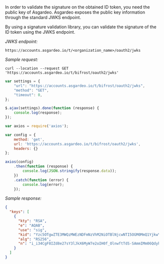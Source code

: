 In order to validate the signature on the obtained ID token, you need the public key of Asgardeo. Asgardeo exposes the
public key information through the standard JWKS endpoint.

By using a signature validation library, you can validate the signature of the ID token using the JWKS endpoint.

_JWKS endpoint:_

`https://accounts.asgardeo.io/t/<organization_name>/oauth2/jwks`

_Sample request:_

<CodeGroup>
<CodeGroupItem title="cURL" active>

``` 
curl --location --request GET 'https://accounts.asgardeo.io/t/bifrost/oauth2/jwks'
```

</CodeGroupItem>

<CodeGroupItem title="JavaScript - jQuery">

```js
var settings = {
    "url": "https://accounts.asgardeo.io/t/bifrost/oauth2/jwks",
    "method": "GET",
    "timeout": 0,
};

$.ajax(settings).done(function (response) {
    console.log(response);
});
```

</CodeGroupItem>

<CodeGroupItem title="Nodejs - Axios">

```js
var axios = require('axios');

var config = {
    method: 'get',
    url: 'https://accounts.asgardeo.io/t/bifrost/oauth2/jwks',
    headers: {}
};

axios(config)
    .then(function (response) {
        console.log(JSON.stringify(response.data));
    })
    .catch(function (error) {
        console.log(error);
    });
```

</CodeGroupItem>
</CodeGroup>

_Sample response:_

```json
{
  "keys": [
    {
      "kty": "RSA",
      "e": "AQAB",
      "use": "sig",
      "kid": "Yzc5OTgwZTE3MWQzMWEzNDFmNzVhM2NiOTBlNjcwNTI5OGM0MmQ1YjkwYjg2MTIwZWMwNzM4Mzg1ZGIyZDg3ZA_RS256",
      "alg": "RS256",
      "n": "i_i34CgF8IZd8e27sY3lJkX6MyW7e2oIH0f_OlnwftTdS-SAmmIMm06QdyhDr0fycTuNR9hjsEhSm9ecS5kZh9qsuffLb1N041Ml37VE6qeOKP4AocvYmr0rtpH0TUgqXndDeFAAF3oLVhUTokw9Ik-T23cEPDA8gMCmQf7Nje7fNsQ6aCuzzvfUekXvRnDl_7ZAHgbw_0gyujIJ11NlKiNbmCdKMATn68TwQ4U5RJD9-IT0zizWm1ciV-ZOc12L8AsUI-QFjLnUlM4S42X1oj0Tao1oL9V8QGASHHIGKqJ9YxvvnuxaHd42NFFHJcwB4oLlirjOyI5HfKZRFE4FzQ"
    }
  ]
}
```